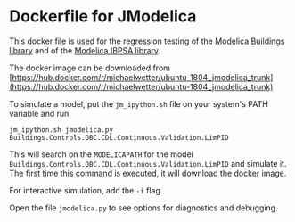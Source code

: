 # Dockerfile for JModelica

This docker file is used for the regression testing
of the [Modelica Buildings library](https://github.com/lbl-srg/modelica-buildings) and
of the [Modelica IBPSA library](https://github.com/lbl-srg/modelica-buildings).

The docker image can be downloaded from
[https://hub.docker.com/r/michaelwetter/ubuntu-1804_jmodelica_trunk](https://hub.docker.com/r/michaelwetter/ubuntu-1804_jmodelica_trunk)

To simulate a model, put the `jm_ipython.sh` file on your system's PATH variable
and run
```
jm_ipython.sh jmodelica.py Buildings.Controls.OBC.CDL.Continuous.Validation.LimPID
```
This will search on the `MODELICAPATH` for the model `Buildings.Controls.OBC.CDL.Continuous.Validation.LimPID`
and simulate it. The first time this command is executed, it will download the docker image.

For interactive simulation, add the `-i` flag.

Open the file `jmodelica.py` to see options for diagnostics and debugging.
